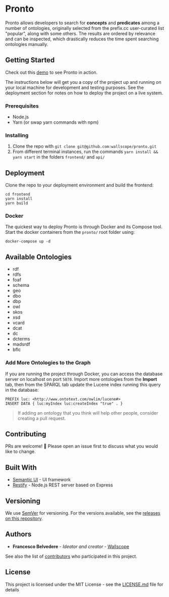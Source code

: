 # Pronto

Pronto allows developers to search for **concepts** and **predicates** among a number of ontologies, originally selected from the prefix.cc user-curated list "popular", along with some others. The results are ordered by relevance and can be inspected, which drastically reduces the time spent searching ontologies manually.

## Getting Started

Check out this [demo](https://pronto.wallscope.co.uk/) to see Pronto in action.

The instructions below will get you a copy of the project up and running on your local machine for development and testing purposes. See the deployment section for notes on how to deploy the project on a live system.

### Prerequisites

- Node.js
- Yarn (or swap yarn commands with npm)

### Installing

1. Clone the repo with `git clone git@github.com:wallscope/pronto.git`
2. From different terminal instances, run the commands `yarn install && yarn start` in the folders `frontend/` and `api/`

## Deployment

Clone the repo to your deployment environment and build the frontend:

```
cd frontend
yarn install
yarn build
```

### Docker

The quickest way to deploy Pronto is through Docker and its Compose tool.
Start the docker containers from the `pronto/` root folder using:

```
docker-compose up -d
```

## Available Ontologies

- rdf
- rdfs
- foaf
- schema
- geo
- dbo
- dbp
- owl
- skos
- xsd
- vcard
- dcat
- dc
- dcterms
- madsrdf
- bflc

### Add More Ontologies to the Graph

If you are running the project through Docker, you can access the database server on localhost on port `5070`.
Import more ontologies from the **Import** tab, then from the SPARQL tab update the Lucene index running this query in the database:

```
PREFIX luc: <http://www.ontotext.com/owlim/lucene#>
INSERT DATA { luc:myIndex luc:createIndex "true" . }
```

> If adding an ontology that you think will help other people, consider creating a pull request.

## Contributing

PRs are welcome! :tada: Please open an issue first to discuss what you would like to change.

## Built With

- [Semantic UI](https://semantic-ui.com/) - UI framework
- [Restify](http://restify.com/) - Node.js REST server based on Express

## Versioning

We use [SemVer](http://semver.org/) for versioning. For the versions available, see the [releases on this repository](https://github.com/wallscope/pronto/releases).

## Authors

- **Francesco Belvedere** - _Ideator and creator_ - [Wallscope](https://wallscope.co.uk/)

See also the list of [contributors](https://github.com/wallscope/pronto/contributors) who participated in this project.

## License

This project is licensed under the MIT License - see the [LICENSE.md](LICENSE.md) file for details
